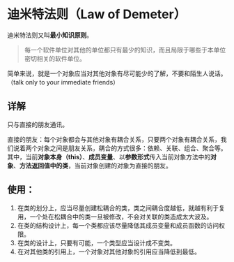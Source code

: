 # 迪米特法则（Law of Demeter）

迪米特法则又叫**最小知识原则**。

> 每一个软件单位对其他的单位都只有最少的知识，而且局限于哪些于本单位密切相关的软件单位。

简单来说，就是一个对象应当对其他对象有尽可能少的了解，不要和陌生人说话。（talk only to your immediate friends）

## 详解

只与直接的朋友通讯。

直接的朋友：每个对象都会与其他对象有耦合关系，只要两个对象有耦合关系，我们说着两个对象之间是朋友关系，耦合的方式很多：依赖、关联、组合、聚合等。其中，当前**对象本身（this）**、**成员变量**、以**参数形式**传入当前对象方法中的**对象**、**方法返回值中的类**，当前对象创建的对象为直接的朋友。

## 使用：

1. 在类的划分上，应当尽量创建松耦合的类，类之间耦合度越低，就越有利于复用，一个处在松耦合中的类一旦被修改，不会对关联的类造成太大波及。
2. 在类的结构设计上，每一个类都应该尽量降低其成员变量和成员函数的访问权限。
3. 在类的设计上，只要有可能，一个类型应当设计成不变类。
4. 在对其他类的引用上，一个对象对其他对象的引用应当降低到最低。